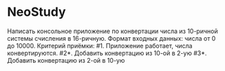# NeoStudy

Написать консольное приложение по конвертации числа из 10-ричной системы
счисления в 16-ричную.
Формат входных данных: числа от 0 до 10000.
Критерий приёмки:
#1. Приложение работает, числа конвертируются.
#2*. Добавить конвертацию из 10-ой в 2-ую
#3*. Добавить конвертацию из 2-ой в 10-ую
